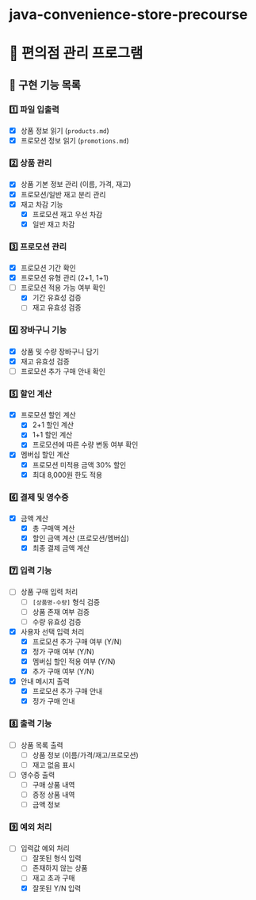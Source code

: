 # java-convenience-store-precourse
# 🏪 편의점 관리 프로그램

## 📝 구현 기능 목록

### 1️⃣ 파일 입출력
- [x] 상품 정보 읽기 (`products.md`)
- [x] 프로모션 정보 읽기 (`promotions.md`)

### 2️⃣ 상품 관리
- [x] 상품 기본 정보 관리 (이름, 가격, 재고)
- [x] 프로모션/일반 재고 분리 관리
- [x] 재고 차감 기능
  - [x] 프로모션 재고 우선 차감
  - [x] 일반 재고 차감

### 3️⃣ 프로모션 관리
- [x] 프로모션 기간 확인
- [x] 프로모션 유형 관리 (2+1, 1+1)
- [ ] 프로모션 적용 가능 여부 확인
  - [x] 기간 유효성 검증
  - [ ] 재고 유효성 검증

### 4️⃣ 장바구니 기능
- [x] 상품 및 수량 장바구니 담기
- [x] 재고 유효성 검증
- [ ] 프로모션 추가 구매 안내 확인

### 5️⃣ 할인 계산
- [x] 프로모션 할인 계산
  - [x] 2+1 할인 계산
  - [x] 1+1 할인 계산
  - [x] 프로모션에 따른 수량 변동 여부 확인
- [x] 멤버십 할인 계산
  - [x] 프로모션 미적용 금액 30% 할인
  - [x] 최대 8,000원 한도 적용

### 6️⃣ 결제 및 영수증
- [x] 금액 계산
  - [x] 총 구매액 계산
  - [x] 할인 금액 계산 (프로모션/멤버십)
  - [x] 최종 결제 금액 계산

### 7️⃣ 입력 기능
- [ ] 상품 구매 입력 처리
  - [ ] `[상품명-수량]` 형식 검증
  - [ ] 상품 존재 여부 검증
  - [ ] 수량 유효성 검증
- [x] 사용자 선택 입력 처리
  - [x] 프로모션 추가 구매 여부 (Y/N)
  - [x] 정가 구매 여부 (Y/N)
  - [x] 멤버십 할인 적용 여부 (Y/N)
  - [x] 추가 구매 여부 (Y/N)
- [x] 안내 메시지 출력
  - [x] 프로모션 추가 구매 안내
  - [x] 정가 구매 안내

### 8️⃣ 출력 기능
- [ ] 상품 목록 출력
  - [ ] 상품 정보 (이름/가격/재고/프로모션)
  - [ ] 재고 없음 표시

- [ ] 영수증 출력
  - [ ] 구매 상품 내역
  - [ ] 증정 상품 내역
  - [ ] 금액 정보

### 9️⃣ 예외 처리
- [ ] 입력값 예외 처리
  - [ ] 잘못된 형식 입력
  - [ ] 존재하지 않는 상품
  - [ ] 재고 초과 구매
  - [x] 잘못된 Y/N 입력

